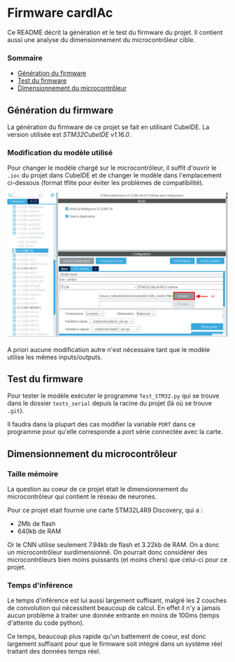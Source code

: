 # Firmware cardIAc

Ce README décrit la génération et le test du firmware du projet. Il contient aussi une analyse du dimensionnement du microcontrôleur cible.

### Sommaire

- [Génération du firmware](./README.md#génération-du-firmware)
- [Test du firmware](./README.md#test-du-firmware)
- [Dimensionnement du microcontrôleur](./README.md#dimensionnement-du-microcontrôleur)

## Génération du firmware

La génération du firmware de ce projet se fait en utilisant CubeIDE. La version utilisée est *STM32CubeIDE v1.16.0*. 

### Modification du modèle utilisé

Pour changer le modèle chargé sur le microcontrôleur, il suffit d'ouvrir le `.ioc` du projet dans CubeIDE et de changer le modèle dans l'emplacement ci-dessous (format tflite pour éviter les problèmes de compatibilité).

![image](../images/cubeai_model.png)

A priori aucune modification autre n'est nécessaire tant que le modèle utilise les mêmes inputs/outputs.

## Test du firmware

Pour tester le modèle exécuter le programme `Test_STM32.py` qui se trouve dans le dossier `tests_serial` depuis la racine du projet (là où se trouve `.git`). 

Il faudra dans la plupart des cas modifier la variable `PORT` dans ce programme pour qu'elle corresponde a port série connectée avec la carte. 

## Dimensionnement du microcontrôleur

### Taille mémoire

La question au coeur de ce projet était le dimensionnement du microcontrôleur qui contient le réseau de neurones. 

Pour ce projet etait fournie une carte STM32L4R9 Discovery, qui a : 
- 2Mb de flash
- 640kb de RAM

Or le CNN utilise seulement 7.94kb de flash et 3.22kb de RAM. On a donc un microcontrôleur surdimensionné. On pourrait donc considérer des microcontrôleurs bien moins puissants (et moins chers) que celui-ci pour ce projet. 

### Temps d'inférence

Le temps d'inférence est lui aussi largement suffisant, malgré les 2 couches de convolution qui nécessitent beaucoup de calcul. En effet il n'y a jamais aucun problème à traiter une donnée entrante en moins de 100ms (temps d'attente du code python).

Ce temps, beaucoup plus rapide qu'un battement de coeur, est donc largement suffisant pour que le firmware soit intégré dans un système réel traitant des données temps réel. 
